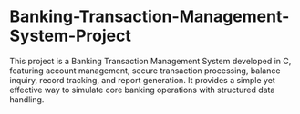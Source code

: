 # Banking-Transaction-Management-System-Project
This project is a Banking Transaction Management System developed in C, featuring account management, secure transaction processing, balance inquiry, record tracking, and report generation. It provides a simple yet effective way to simulate core banking operations with structured data handling.
